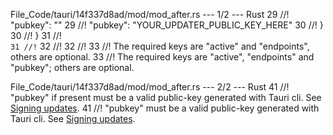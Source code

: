 File_Code/tauri/14f337d8ad/mod/mod_after.rs --- 1/2 --- Rust
29 //!     "pubkey": ""                                                                                                                                      29 //!     "pubkey": "YOUR_UPDATER_PUBLIC_KEY_HERE"
30 //! }                                                                                                                                                     30 //! }
31 //! ```                                                                                                                                                   31 //! ```
32 //!                                                                                                                                                       32 //!
33 //! The required keys are "active" and "endpoints", others are optional.                                                                                  33 //! The required keys are "active", "endpoints" and "pubkey"; others are optional.

File_Code/tauri/14f337d8ad/mod/mod_after.rs --- 2/2 --- Rust
41 //! "pubkey" if present must be a valid public-key generated with Tauri cli. See [Signing updates](#signing-updates).                                     41 //! "pubkey" must be a valid public-key generated with Tauri cli. See [Signing updates](#signing-updates).

